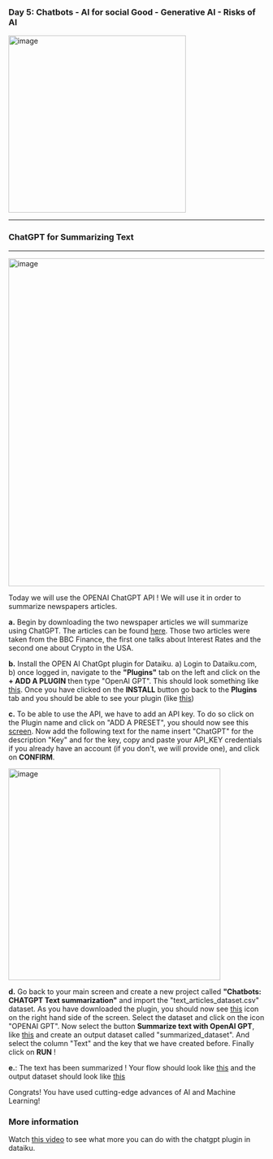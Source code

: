 


### **Day 5: Chatbots - AI for social Good - Generative AI - Risks of AI**

<img width="349" alt="image" src="https://github.com/michalis0/ML_dataiku/assets/28807066/9e938ecb-38c2-4d79-8a5f-c9d8311acd75">

-----------------------------------
### ChatGPT for Summarizing Text
-----------------------------------

<img width="646" alt="image" src="https://github.com/michalis0/ML_dataiku/assets/28807066/26c94cb6-0add-4b1f-aa5d-bd78d7f05a81">


Today we will use the OPENAI ChatGPT API ! We will use it in order to summarize newspapers articles. 

**a.** Begin by downloading the two newspaper articles we will summarize using ChatGPT. The articles can be found [here](https://github.com/michalis0/ML_dataiku/blob/main/Day%205/text_articles_dataset.csv). Those two articles were taken from the BBC Finance, the first one talks about Interest Rates and the second one about Crypto in the USA. 

**b.** Install the OPEN AI ChatGpt plugin for Dataiku. a) Login to Dataiku.com, b) once logged in, navigate to the  **"Plugins"** tab on the left and click on the **+ ADD A PLUGIN** then type "OpenAI GPT". This should look something like [this](https://github.com/michalis0/ML_dataiku/blob/main/Day%205/HELP/PICTURE_2_5.png). Once you have clicked on the **INSTALL** button go back to the **Plugins** tab and you should be able to see your plugin (like [this](https://github.com/michalis0/ML_dataiku/blob/main/Day%205/HELP/PICTURE_3_5.png))

**c.** To be able to use the API, we have to add an API key. To do so click on the Plugin name and click on "ADD A PRESET", you should now see this [screen](https://github.com/michalis0/ML_dataiku/blob/main/Day%205/HELP/PICTURE_4_5.png). Now add the following text for the name insert "ChatGPT" for the description "Key" and for the key, copy and paste your API_KEY credentials if you already have an account (if you don't, we will provide one), and click on **CONFIRM**. 

<img width="417" alt="image" src="https://github.com/michalis0/ML_dataiku/assets/28807066/95987471-64eb-45ec-abd1-0ca25f3c5771">


**d.** Go back to your main screen and create a new project called **"Chatbots: CHATGPT Text summarization"** and import the "text_articles_dataset.csv" dataset. As you have downloaded the plugin, you should now see [this](https://github.com/michalis0/ML_dataiku/blob/main/Day%205/HELP/PICTURE_5_5.png) icon on the right hand side of the screen. Select the dataset and click on the icon "OPENAI GPT". Now  select the button **Summarize text with OpenAI GPT**, like [this](https://github.com/michalis0/ML_dataiku/blob/main/Day%205/HELP/PICTURE_6_5.png) and create an output dataset called "summarized_dataset". And select the column "Text" and the key that we have created before. Finally click on **RUN** !

**e.**: The text has been summarized ! Your flow should look like [this](https://github.com/michalis0/ML_dataiku/blob/main/Day%205/HELP/PICTURE_8_5.png) and the output dataset should look like [this](https://github.com/michalis0/ML_dataiku/blob/main/Day%205/HELP/PICTURE_9_5.png)


Congrats! You have used cutting-edge advances of AI and Machine Learning!

### More information
Watch [this video](https://content.dataiku.com/email-llm-demo?utm_campaign=GLO+CONTENT+ChatGPT+%26+LLMs+March+2023&utm_medium=email&_hsmi=260388734&_hsenc=p2ANqtz-9Pr_dfkoaZufRgm3jgYC9oYxUUz66dNBYkpZl810Obz32bu7hY7ihY726mj6TdRF-OgyIYvDkEUtTe9OKn_RcxnrnhTQ&utm_content=260390385&utm_source=hs_email)
to see what more you can do with the chatgpt plugin in dataiku.
